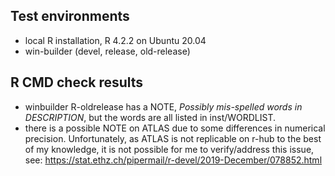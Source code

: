 

## Test environments

* local R installation, R 4.2.2 on Ubuntu 20.04
* win-builder (devel, release, old-release)

## R CMD check results

- winbuilder R-oldrelease has a NOTE, _Possibly mis-spelled words in DESCRIPTION_, but the words are all listed in inst/WORDLIST.
- there is a possible NOTE on ATLAS due to some differences in numerical precision. Unfortunately, as ATLAS is not replicable on r-hub to the best of my knowledge, it is not possible for me to verify/address this issue, see: https://stat.ethz.ch/pipermail/r-devel/2019-December/078852.html